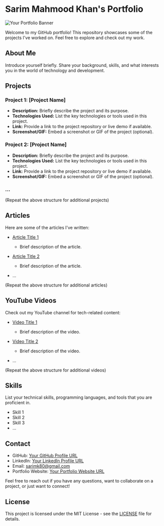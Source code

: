 # Sarim Mahmood Khan's Portfolio

![Your Portfolio Banner](link-to-your-banner-image.jpg)

Welcome to my GitHub portfolio! This repository showcases some of the projects I've worked on. Feel free to explore and check out my work.

## About Me

Introduce yourself briefly. Share your background, skills, and what interests you in the world of technology and development.

## Projects

### Project 1: [Project Name]

- **Description:** Briefly describe the project and its purpose.
- **Technologies Used:** List the key technologies or tools used in this project.
- **Link:** Provide a link to the project repository or live demo if available.
- **Screenshot/GIF:** Embed a screenshot or GIF of the project (optional).

### Project 2: [Project Name]

- **Description:** Briefly describe the project and its purpose.
- **Technologies Used:** List the key technologies or tools used in this project.
- **Link:** Provide a link to the project repository or live demo if available.
- **Screenshot/GIF:** Embed a screenshot or GIF of the project (optional).

### ...

(Repeat the above structure for additional projects)

## Articles

Here are some of the articles I've written:

- [Article Title 1](link-to-article-1.md)
  - Brief description of the article.

- [Article Title 2](link-to-article-2.md)
  - Brief description of the article.

- ...

(Repeat the above structure for additional articles)

## YouTube Videos

Check out my YouTube channel for tech-related content:

- [Video Title 1](link-to-video-1)
  - Brief description of the video.

- [Video Title 2](link-to-video-2)
  - Brief description of the video.

- ...

(Repeat the above structure for additional videos)

## Skills

List your technical skills, programming languages, and tools that you are proficient in.

- Skill 1
- Skill 2
- Skill 3
- ...

## Contact

- GitHub: [Your GitHub Profile URL](https://github.com/your-username)
- LinkedIn: [Your LinkedIn Profile URL](https://www.linkedin.com/in/sarim-khan-595214130/)
- Email: sarimk80@gmail.com
- Portfolio Website: [Your Portfolio Website URL](https://github.com/sarimk80/portfolio)

Feel free to reach out if you have any questions, want to collaborate on a project, or just want to connect!

## License

This project is licensed under the MIT License - see the [LICENSE](LICENSE) file for details.
